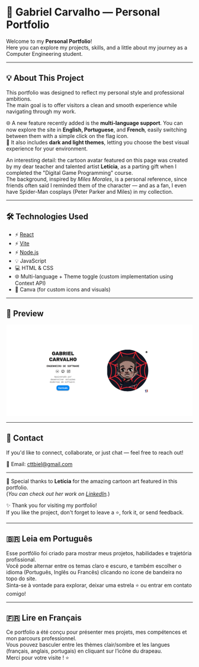 # 🚀 Gabriel Carvalho — Personal Portfolio

Welcome to my **Personal Portfolio**!  
Here you can explore my projects, skills, and a little about my journey as a Computer Engineering student.

---

## 💡 About This Project

This portfolio was designed to reflect my personal style and professional ambitions.  
The main goal is to offer visitors a clean and smooth experience while navigating through my work.

🌐 A new feature recently added is the **multi-language support**. You can now explore the site in **English, Portuguese**, and **French**, easily switching between them with a simple click on the flag icon.  
🌙 It also includes **dark and light themes**, letting you choose the best visual experience for your environment.

An interesting detail: the cartoon avatar featured on this page was created by my dear teacher and talented artist **Letícia**, as a parting gift when I completed the "Digital Game Programming" course.  
The background, inspired by *Miles Morales*, is a personal reference, since friends often said I reminded them of the character — and as a fan, I even have Spider-Man cosplays (Peter Parker and Miles) in my collection.

---

## 🛠️ Technologies Used

- ⚡ [React](https://reactjs.org/)
- ⚡ [Vite](https://vitejs.dev/)
- ⚡ [Node.js](https://nodejs.org/)
- 💡 JavaScript
- 💻 HTML & CSS
- 🌐 Multi-language + Theme toggle (custom implementation using Context API)
- 🎨 Canva (for custom icons and visuals)

---

## 📸 Preview

![Portfolio Screenshot](./src/assets/Home%20Screen%20light%20pt-fr.png)

---

## 💬 Contact

If you'd like to connect, collaborate, or just chat — feel free to reach out!

📧 Email: cttbiel@gmail.com

---

🎨 Special thanks to **Letícia** for the amazing cartoon art featured in this portfolio.  
(*You can check out her work on [LinkedIn](https://www.linkedin.com/in/let%C3%ADcia-pedrosa-342397152/).*)  

✨ Thank you for visiting my portfolio!  
If you like the project, don't forget to leave a ⭐, fork it, or send feedback.




---

## 🇧🇷 Leia em Português

Esse portfólio foi criado para mostrar meus projetos, habilidades e trajetória profissional.  
Você pode alternar entre os temas claro e escuro, e também escolher o idioma (Português, Inglês ou Francês) clicando no ícone de bandeira no topo do site.  
Sinta-se à vontade para explorar, deixar uma estrela ⭐ ou entrar em contato comigo!

---

## 🇫🇷 Lire en Français

Ce portfolio a été conçu pour présenter mes projets, mes compétences et mon parcours professionnel.  
Vous pouvez basculer entre les thèmes clair/sombre et les langues (français, anglais, portugais) en cliquant sur l’icône du drapeau.  
Merci pour votre visite ! ⭐
